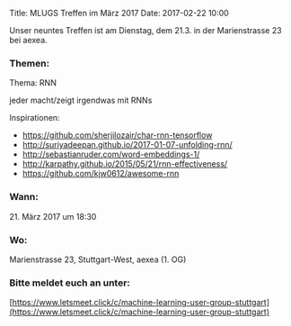 Title: MLUGS Treffen im März 2017
Date: 2017-02-22 10:00

Unser neuntes Treffen ist am Dienstag, dem 21.3. in der Marienstrasse 23 bei aexea.

### Themen:

Thema: RNN

jeder macht/zeigt irgendwas mit RNNs

Inspirationen:

- https://github.com/sherjilozair/char-rnn-tensorflow
- http://suriyadeepan.github.io/2017-01-07-unfolding-rnn/
- http://sebastianruder.com/word-embeddings-1/
- http://karpathy.github.io/2015/05/21/rnn-effectiveness/
- https://github.com/kjw0612/awesome-rnn


### Wann:

<p>21. März 2017 um 18:30</p>  

### Wo:

Marienstrasse 23, Stuttgart-West, aexea (1. OG)

### Bitte meldet euch an unter:
[https://www.letsmeet.click/c/machine-learning-user-group-stuttgart](https://www.letsmeet.click/c/machine-learning-user-group-stuttgart)
